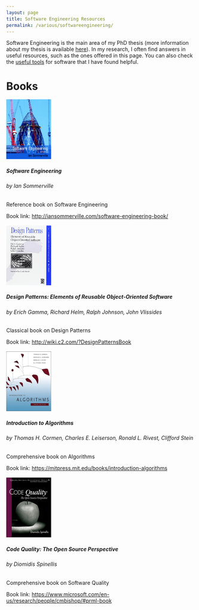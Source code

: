 ```yaml
---
layout: page
title: Software Engineering Resources
permalink: /various/softwareengineering/
---
```


Software Engineering is the main area of my PhD thesis (more information about my thesis is available
<a href="https://thdiaman.github.io/phdthesis/">here</a>). In my research, I often find answers in useful
resources, such as the ones offered in this page. You can also check the 
<a href="/various/tools/">useful tools</a> for software that I have found helpful.

<h1>Books</h1>

<div class="row">
    <div class="col-md-6 col-lg-6 col-sm-12 col-xs-12">
      <img class="alignleft" src="/images/books/SoftwareEngineering.png" style="width: 120px; height: 160px;"/>
      <h5>Software Engineering</h5>
      <h6>by Ian Sommerville</h6>
      <p>Reference book on Software Engineering</p>
      Book link: <a target="_blank" href="http://iansommerville.com/software-engineering-book/">http://iansommerville.com/software-engineering-book/</a>
      <br/><br/>
    </div>
    <div class="col-md-6 col-lg-6 col-sm-12 col-xs-12">
      <img class="alignleft" src="/images/books/DesignPatterns.png" style="width: 120px; height: 160px;"/>
      <h5>Design Patterns: Elements of Reusable Object-Oriented Software</h5>
      <h6>by Erich Gamma, Richard Helm, Ralph Johnson, John Vlissides</h6>
      <p>Classical book on Design Patterns</p>
      Book link: <a target="_blank" href="http://wiki.c2.com/?DesignPatternsBook">http://wiki.c2.com/?DesignPatternsBook</a>
      <br/><br/>
    </div>
    <div class="col-md-6 col-lg-6 col-sm-12 col-xs-12">
      <img class="alignleft" src="/images/books/IntroductionToAlgorithms.png" style="width: 120px; height: 160px;"/>
      <h5>Introduction to Algorithms</h5>
      <h6>by Thomas H. Cormen, Charles E. Leiserson, Ronald L. Rivest, Clifford Stein</h6>
      <p>Comprehensive book on Algorithms</p>
      Book link: <a target="_blank" href="https://mitpress.mit.edu/books/introduction-algorithms">https://mitpress.mit.edu/books/introduction-algorithms</a>
      <br/><br/>
    </div>
    <div class="col-md-6 col-lg-6 col-sm-12 col-xs-12">
      <img class="alignleft" src="/images/books/CodeQuality.png" style="width: 120px; height: 160px;"/>
      <h5>Code Quality: The Open Source Perspective</h5>
      <h6>by Diomidis Spinellis</h6>
      <p>Comprehensive book on Software Quality</p>
      Book link: <a target="_blank" href="https://www.microsoft.com/en-us/research/people/cmbishop/#prml-book">https://www.microsoft.com/en-us/research/people/cmbishop/#prml-book</a>
      <br/><br/>
    </div>
</div>
 
